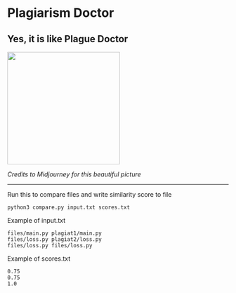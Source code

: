 # Plagiarism Doctor
## Yes, it is like Plague Doctor
<img src="https://user-images.githubusercontent.com/45035322/209869937-2937a4e6-73fb-4f36-aacf-c9b5c34f3b58.png" width="256">

*Credits to Midjourney for this beautiful picture*

-----

Run this to compare files and write similarity score to file
```
python3 compare.py input.txt scores.txt
```

Example of input.txt
```
files/main.py plagiat1/main.py
files/loss.py plagiat2/loss.py
files/loss.py files/loss.py
```

Example of scores.txt
```
0.75
0.75
1.0
```
